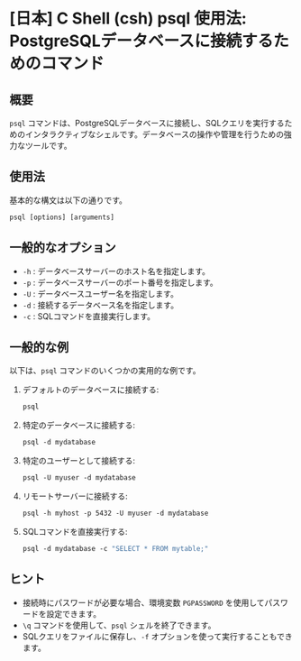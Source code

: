 # [日本] C Shell (csh) psql 使用法: PostgreSQLデータベースに接続するためのコマンド

## 概要
`psql` コマンドは、PostgreSQLデータベースに接続し、SQLクエリを実行するためのインタラクティブなシェルです。データベースの操作や管理を行うための強力なツールです。

## 使用法
基本的な構文は以下の通りです。

```csh
psql [options] [arguments]
```

## 一般的なオプション
- `-h` : データベースサーバーのホスト名を指定します。
- `-p` : データベースサーバーのポート番号を指定します。
- `-U` : データベースユーザー名を指定します。
- `-d` : 接続するデータベース名を指定します。
- `-c` : SQLコマンドを直接実行します。

## 一般的な例
以下は、`psql` コマンドのいくつかの実用的な例です。

1. デフォルトのデータベースに接続する:
   ```csh
   psql
   ```

2. 特定のデータベースに接続する:
   ```csh
   psql -d mydatabase
   ```

3. 特定のユーザーとして接続する:
   ```csh
   psql -U myuser -d mydatabase
   ```

4. リモートサーバーに接続する:
   ```csh
   psql -h myhost -p 5432 -U myuser -d mydatabase
   ```

5. SQLコマンドを直接実行する:
   ```csh
   psql -d mydatabase -c "SELECT * FROM mytable;"
   ```

## ヒント
- 接続時にパスワードが必要な場合、環境変数 `PGPASSWORD` を使用してパスワードを設定できます。
- `\q` コマンドを使用して、`psql` シェルを終了できます。
- SQLクエリをファイルに保存し、`-f` オプションを使って実行することもできます。